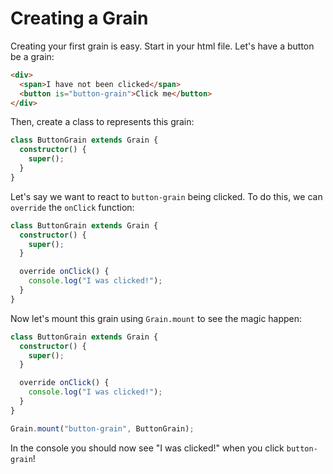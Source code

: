 # Creating a Grain

Creating your first grain is easy. Start in your html file. Let's have a button be a grain:

```html
<div>
  <span>I have not been clicked</span>
  <button is="button-grain">Click me</button>
</div>
```

Then, create a class to represents this grain:

```ts
class ButtonGrain extends Grain {
  constructor() {
    super();
  }
}
```

Let's say we want to react to `button-grain` being clicked. To do this, we can `override` the `onClick` function:

```ts
class ButtonGrain extends Grain {
  constructor() {
    super();
  }

  override onClick() {
    console.log("I was clicked!");
  }
}
```

Now let's mount this grain using `Grain.mount` to see the magic happen:

```ts
class ButtonGrain extends Grain {
  constructor() {
    super();
  }

  override onClick() {
    console.log("I was clicked!");
  }
}

Grain.mount("button-grain", ButtonGrain);
```

In the console you should now see "I was clicked!" when you click `button-grain`!
